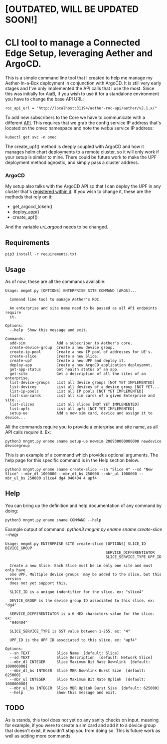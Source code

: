# [OUTDATED, WILL BE UPDATED SOON!]
# CLI tool to manage a Connected Edge Setup, leveraging Aether and ArgoCD.

This is a simple command line tool that I created to help me manage my Aether-In-a-Box deployment in conjunction with ArgoCD. It is still very early stages and I've only implemented 
the API calls that I use the most.
Since this was initially for AiaB, if you wish to use it for a standalone environment you have to change the base API URL:
```
roc_api_url = "http://localhost:31194/aether-roc-api/aether/v2.1.x/"
```

To add new subscribers to the Core we have to communicate with a different [API](https://docs.sd-core.opennetworking.org/master/configuration/config_rest.html).
This requires that we grab the config service IP address that's located on the omec namespace and note the _webui_ service IP address:
```
kubectl get svc -n omec
```

The create_upf() method is deeply coupled with ArgoCD and how it manages helm chart deployments to a remote cluster, so it will only work if your setup is similar to mine.
There could be future work to make the UPF deployment method agnostic, and simply pass a cluster address.

### ArgoCD
My setup also talks with the ArgoCD API so that I can deploy the UPF in any cluster that's [registered within it](https://argo-cd.readthedocs.io/en/stable/user-guide/commands/argocd_cluster/).
If you wish to change it, these are the methods that rely on it:
- get_argocd_token()
- deploy_app()
- create_upf()

And the variable _url\_argocd_ needs to be changed.
## Requirements
```
pip3 install -r requirements.txt
```

## Usage

As of now, these are all the commands available:

```
Usage: mngmt.py [OPTIONS] ENTERPRISE SITE COMMAND [ARGS]...

  Command line tool to manage Aether's ROC.

  An enterprise and site name need to be passed as all API endpoints require
  it.

Options:
  --help  Show this message and exit.

Commands:
  add-sim              Add a subscriber to Aether's core.
  create-device-group  Create a new device group.
  create-ip-pool       Create a new IP pool of addresses for UE's.
  create-slice         Create a new Slice.
  create-upf           Create a new UPF and deploy it.
  deploy-app           Create a new ArgoCD application deployemnt.
  get-app-status       Get health status of an app.
  get-site             Get a description of all the sites of an enterprise.
  list-device-groups   List all device groups [NOT YET IMPLEMENTED]
  list-devices         List all devices of a device group [NOT YET...
  list-ip-pools        List all IP pools [NOT YET IMPLEMENTED]
  list-sim-cards       List all sim cards of a given Enterprise and site...
  list-slices          List all slices [NOT YET IMPLEMENTED]
  list-upfs            List all upfs [NOT YET IMPLEMENTED]
  setup-ue             Add a new sim card, device and assign it to device...
```
All the commands require you to provide a enterprise and site name, as all API calls require it.
Ex:
```
python3 mngmt.py ename sname setup-ue newsim 208930000000000 newdevice devicegroup
```

This is an example of a command which provides optional arguments. The help page for this specific command is in the Help section below.
```
python3 mngmt.py ename sname create-slice --sn "Slice 4" --sd "New Slice" --mbr_dl 1000000 --mbr_dl_bs 250000 --mbr_ul 1000000 --mbr_ul_bs 250000 slice4 dg4 040404 4 upf4
```

## Help

You can bring up the definition and help documentation of any command by doing:

```
python3 mngmt.py ename sname COMMAND --help
```

Example output of command: _python3 mngmt.py ename sname create-slice --help_
```
Usage: mngmt.py ENTERPRISE SITE create-slice [OPTIONS] SLICE_ID DEVICE_GROUP
                                             SERVICE_DIFFERENTIATOR
                                             SLICE_SERVICE_TYPE UPF_ID

  Create a new Slice. Each Slice must be in only one site and must only have
  one UPF. Multiple device groups  may be added to the slice, but this version
  does not yet support this.

  SLICE_ID is a unique indentifier for the slice. ex: "slice4"

  DEVICE_GROUP is the device group ID associated to this slice. ex: "dg4"

  SERVICE_DIFFERENTIATOR is a 6 HEX characters value for the slice. ex:
  "040404"

  SLICE_SERVICE_TYPE is SST value between 1-255. ex: "4"

  UPF_ID is the UPF ID associated to this slice. ex: "upf4"

Options:
  --sn TEXT            Slice Name  [default: Slice]
  --sd TEXT            Slice Description  [default: Network Slice]
  --mbr_dl INTEGER     Slice Maximum Bit Rate Downlink  [default: 100000000]
  --mbr_dl_bs INTEGER  Slice MBR Downlink Burst Size  [default: 625000]
  --mbr_ul INTEGER     Slice Maximum Bit Rate Uplink  [default: 100000000]
  --mbr_ul_bs INTEGER  Slice MBR Uplink Burst Size  [default: 625000]
  --help               Show this message and exit.
```

## TODO
As is stands, this tool does not yet do any sanity checks on input, meaning for example, if you were to create a sim card and add it to a device group that
doesn't exist, it wouldn't stop you from doing so. This is future work as well as adding more commands.
